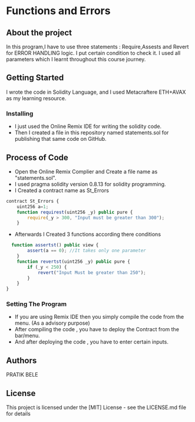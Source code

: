 # Functions and Errors
## About the project
In this program,I have to use three statements : Require,Assests and Revert for ERROR HANDLING logic. I put certain condition to check it. I used all parameters which I learnt throughout this course journey.

## Getting Started
I wrote the code in Solidity Language, and I used Metacraftere ETH+AVAX as my learning resource. 

### Installing

* I just used the Online Remix IDE for writing the solidity code.
* Then I created a file in this repository named statements.sol for publishing that same code on GitHub.

## Process of Code 

* Open the Online Remix Complier and Create a file name as "statements.sol".
* I used pragma solidity version 0.8.13 for solidity programming.
* I Created a contract name as St_Errors
```javascript
contract St_Errors {
    uint256 a=1;
    function requirest(uint256 _y) public pure {
        require(_y > 300, "Input must be greater than 300");
    }

```

* Afterwards I Created 3 functions according there conditions
```javascript
  function assertst() public view {
        assert(a == 0); //It takes only one parameter
    }
    function revertst(uint256 _y) public pure {
        if (_y < 250) {
            revert("Input Must be greater than 250");
        }
    }
}
```

### Setting The Program 

* If you are using Remix IDE then you simply compile the code from the  menu. (As a advisory purpose)
* After compiling the code , you have to deploy the Contract from the bar/menu.
* And after deploying the code , you have to enter certain inputs. 


## Authors
PRATIK BELE 

## License
This project is licensed under the [MIT] License - see the LICENSE.md file for details
